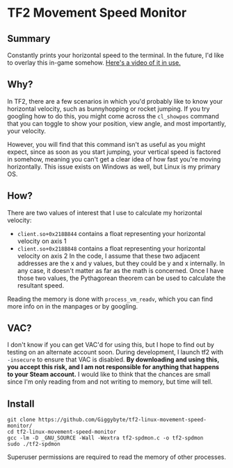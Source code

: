# TF2 Movement Speed Monitor

## Summary
Constantly prints your horizontal speed to the terminal. In the future, I'd 
like to overlay this in-game somehow.
[Here's a video of it in use.](https://www.youtube.com/watch?v=9EFNWbolUos)

## Why?
In TF2, there are a few scenarios in which you'd probably like to know your 
horizontal velocity, such as bunnyhopping or rocket jumping. If you try googling
how to do this, you might come across the `cl_showpos` command that you can 
toggle to show your position, view angle, and most importantly, your velocity.

However, you will find that this command isn't as useful as you might expect, 
since as soon as you start jumping, your vertical speed is factored in somehow,
meaning you can't get a clear idea of how fast you're moving horizontally. This
issue exists on Windows as well, but Linux is my primary OS.

## How?
There are two values of interest that I use to calculate my horizontal velocity:
- `client.so+0x218B844` contains a float representing your horizontal velocity
   on axis 1
- `client.so+0x218B848` contains a float representing your horizontal velocity
   on axis 2
In the code, I assume that these two adjacent addresses are the x and y values,
but they could be y and x internally. In any case, it doesn't matter as far as 
the math is concerned. Once I have those two values, the Pythagorean theorem can
be used to calculate the resultant speed.

Reading the memory is done with `process_vm_readv`, which you can find more info
on in the manpages or by googling.

## VAC?
I don't know if you can get VAC'd for using this, but I hope to find out by 
testing on an alternate account soon. During development, I launch tf2 with
`-insecure` to ensure that VAC is disabled. **By downloading and using this, 
you accept this risk, and I am not responsible for anything that happens to your
Steam account.** I would like to think that the chances are small since I'm only
reading from and not writing to memory, but time will tell.

## Install
```
git clone https://github.com/Giggybyte/tf2-linux-movement-speed-monitor/
cd tf2-linux-movement-speed-monitor
gcc -lm -D _GNU_SOURCE -Wall -Wextra tf2-spdmon.c -o tf2-spdmon
sudo ./tf2-spdmon
```
Superuser permissions are required to read the memory of other processes.
